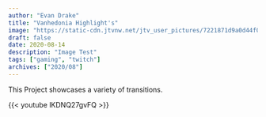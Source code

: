 ```yaml
---
author: "Evan Drake"
title: "Vanhedonia Highlight's"
image: "https://static-cdn.jtvnw.net/jtv_user_pictures/7221871d9a0d44f0-profile_image-300x300.png"
draft: false
date: 2020-08-14
description: "Image Test"
tags: ["gaming", "twitch"]
archives: ["2020/08"]
---
```

This Project showcases a variety of transitions.

{{< youtube lKDNQ27gvFQ >}}




